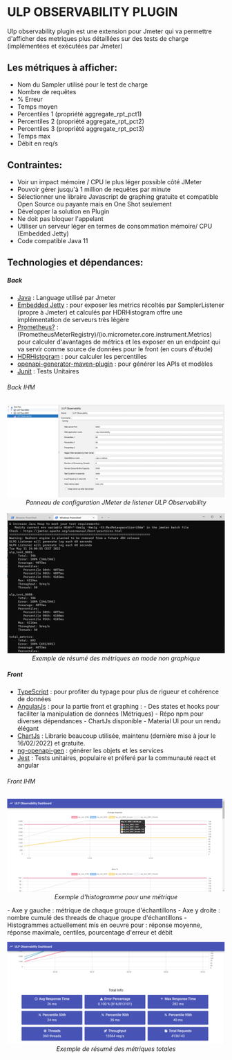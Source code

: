 # ULP OBSERVABILITY PLUGIN

Ulp observability plugin est une extension pour Jmeter qui va permettre d'afficher des metriques plus détaillées sur des tests de charge (implémentées et exécutées par Jmeter)

## Les métriques à afficher:
- Nom du Sampler utilisé pour le test de charge
- Nombre de requêtes
- % Erreur
- Temps moyen
- Percentiles 1 (propriété aggregate_rpt_pct1)
- Percentiles 2 (propriété aggregate_rpt_pct2)
- Percentiles 3 (propriété aggregate_rpt_pct3)
- Temps max
- Débit en req/s


## Contraintes:

- Voir un impact mémoire / CPU le plus léger possible côté JMeter
- Pouvoir gérer jusqu'à 1 million de requêtes par minute
- Sélectionner une libraire Javascript de graphing gratuite et compatible Open Source ou payante mais en One Shot seulement
- Développer la solution en Plugin
- Ne doit pas bloquer l'appelant
- Utiliser un serveur léger en termes de consommation mémoire/ CPU (Embedded Jetty)
- Code compatible Java 11


## Technologies et dépendances:
##### Back
- [Java](https://www.java.com/) : Language utilisé par Jmeter
- [Embedded Jetty](https://www.baeldung.com/jetty-embedded) : pour exposer les metrics récoltés par SamplerListener (propre à Jmeter) et calculés par HDRHistogram offre une implémentation de serveurs très légère
- [Prometheus?](https://prometheus.io/) : (PrometheusMeterRegistry)/(io.micrometer.core.instrument.Metrics) pour calculer d'avantages de métrics et les exposer en un endpoint qui va servir comme source de données pour le front (en cours d'étude)
- [HDRHistogram](http://hdrhistogram.org/) : pour calculer les percentilles
- [openapi-generator-maven-plugin](https://github.com/OpenAPITools/openapi-generator/tree/master/modules/openapi-generator-maven-plugin) : pour générer les APIs et modèles
- [Junit](https://www.jmdoudoux.fr/java/dej/chap-junit.htm) : Tests Unitaires

###### Back IHM

<p align="center">
<img src=screenshot/ulp_observability1.png><br/>
<em>Panneau de configuration JMeter de listener ULP Observability</em> 
<br/>
<br/>
<img src=screenshot/ulp_observability2.png><br/>
<em>Exemple de résumé des métriques en mode non graphique</em>
</p>


##### Front
- [TypeScript](https://www.typescriptlang.org/) : pour profiter du typage pour plus de rigueur et cohérence de données 
- [AngularJs](https://reactjs.org/) : pour la partie front et graphing : 
        - Des states et hooks pour faciliter la manipulation de données (Métriques)
        - Répo npm pour diverses dépendances
        - ChartJs disponible
        - Material UI pour un rendu élégant
- [ChartJs](https://www.npmjs.com/package/chart.js?activeTab=readme) : Librarie beaucoup utilisée, maintenu (dernière mise à jour le 16/02/2022) et gratuite.
- [ng-openapi-gen](https://www.npmjs.com/package/ng-openapi-gen) : générer les objets et les services
- [Jest](https://jestjs.io/) : Tests unitaires, populaire et préferé par la communauté react et angular

###### Front IHM

<p align="center">
<img src=screenshot/ulp_observability3.png><br/>
<em>Exemple d'histogramme pour une métrique</em> <br />
</p>
- Axe y gauche : métrique de chaque groupe d'échantillons
- Axe y droite : nombre cumulé des threads de chaque groupe d'échantillons
- Histogrammes actuellement mis en oeuvre pour : réponse moyenne, réponse maximale, centiles, pourcentage d'erreur et débit

<br />
<p align="center">
<img src=screenshot/ulp_observability4.png><br/>
<em>Exemple de résumé des métriques totales</em> <br />
</p>